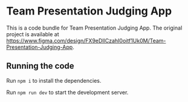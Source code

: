 
  # Team Presentation Judging App

  This is a code bundle for Team Presentation Judging App. The original project is available at https://www.figma.com/design/FX9eDIlCzahI0oitf1Uk0M/Team-Presentation-Judging-App.

  ## Running the code

  Run `npm i` to install the dependencies.

  Run `npm run dev` to start the development server.
  